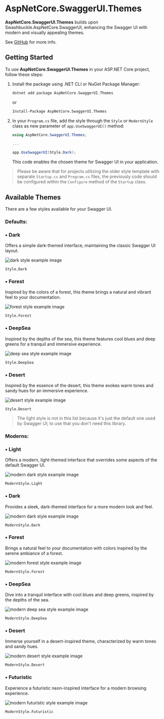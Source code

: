﻿# AspNetCore.SwaggerUI.Themes

**AspNetCore.SwaggerUI.Themes** builds upon Swashbuckle.AspNetCore.SwaggerUI, enhancing the Swagger UI with modern and visually appealing themes.

See [GitHub](https://github.com/teociaps/SwaggerUI.Themes) for more info.

## Getting Started

To use **AspNetCore.SwaggerUI.Themes** in your ASP.NET Core project, follow these steps:

1. Install the package using .NET CLI or NuGet Package Manager:

	```bash
	dotnet add package AspNetCore.SwaggerUI.Themes
	```

	or

	```bash
	Install-Package AspNetCore.SwaggerUI.Themes
	```

2. In your `Program.cs` file, add the style through the `Style` or `ModernStyle` class as new parameter of `app.UseSwaggerUI()` method:

	```csharp
	using AspNetCore.SwaggerUI.Themes;

	...

	app.UseSwaggerUI(Style.Dark);
	```

	This code enables the chosen theme for Swagger UI in your application.

> Please be aware that for projects utilizing the older style template with separate `Startup.cs` and `Program.cs` files, the previously code should be configured within the `Configure` method of the `Startup` class.


## Available Themes
There are a few styles available for your Swagger UI.

### Defaults:

### • Dark
Offers a simple dark-themed interface, maintaining the classic Swagger UI layout.

![dark style example image](https://raw.githubusercontent.com/teociaps/SwaggerUI.Themes/main/samples/screenshots/default-dark.png)

```
Style.Dark
```

### • Forest
Inspired by the colors of a forest, this theme brings a natural and vibrant feel to your documentation.

![forest style example image](https://raw.githubusercontent.com/teociaps/SwaggerUI.Themes/main/samples/screenshots/default-forest.png)

```
Style.Forest
```

### • DeepSea
Inspired by the depths of the sea, this theme features cool blues and deep greens for a tranquil and immersive experience.

![deep sea style example image](https://raw.githubusercontent.com/teociaps/SwaggerUI.Themes/main/samples/screenshots/default-deepsea.png)

```
Style.DeepSea
```

### • Desert
Inspired by the essence of the desert, this theme evokes warm tones and sandy hues for an immersive experience.

![desert style example image](https://raw.githubusercontent.com/teociaps/SwaggerUI.Themes/main/samples/screenshots/default-desert.png)

```
Style.Desert
```

> The light style is not in this list because it's just the default one used by Swagger UI; to use that you don't need this library.


### Moderns:

### • Light
Offers a modern, light-themed interface that overrides some aspects of the default Swagger UI.

![modern dark style example image](https://raw.githubusercontent.com/teociaps/SwaggerUI.Themes/main/samples/screenshots/modern-light.png)

```
ModernStyle.Light
```

### • Dark
Provides a sleek, dark-themed interface for a more modern look and feel.

![modern dark style example image](https://raw.githubusercontent.com/teociaps/SwaggerUI.Themes/main/samples/screenshots/modern-dark.png)

```
ModernStyle.Dark
```

### • Forest
Brings a natural feel to your documentation with colors inspired by the serene ambiance of a forest.

![modern forest style example image](https://raw.githubusercontent.com/teociaps/SwaggerUI.Themes/main/samples/screenshots/modern-forest.png)

```
ModernStyle.Forest
```

### • DeepSea
Dive into a tranquil interface with cool blues and deep greens, inspired by the depths of the sea.

![modern deep sea style example image](https://raw.githubusercontent.com/teociaps/SwaggerUI.Themes/main/samples/screenshots/modern-deepsea.png)

```
ModernStyle.DeepSea
```

### • Desert
Immerse yourself in a desert-inspired theme, characterized by warm tones and sandy hues.

![modern desert style example image](https://raw.githubusercontent.com/teociaps/SwaggerUI.Themes/main/samples/screenshots/modern-desert.png)

```
ModernStyle.Desert
```

### • Futuristic
Experience a futuristic neon-inspired interface for a modern browsing experience.

![modern futuristic style example image](https://raw.githubusercontent.com/teociaps/SwaggerUI.Themes/main/samples/screenshots/modern-futuristic.png)

```
ModernStyle.Futuristic
```